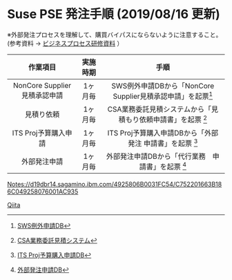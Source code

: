 # Suse PSE 発注手順    (2019/08/16 更新)  

※外部発注プロセスを理解して、購買バイパスにならないように注意すること。  
 (参考資料 ->  [ビジネスプロセス研修資料](https://github.ibm.com/FUSHUKU/zLinux/blob/master/0643AF6EB51A031949257B02001210D4.md) ）

| 作業項目                     | 実施時期  | 手順                                                      | 
|:---------------------------:|:---------:|:---------------------------------------------------------:|
| NonCore Supplier見積承認申請 | 1ヶ月毎   | SWS例外申請DBから「NonCore Supplier見積承認申請」を起票[^1]   |
| 見積り依頼                   | 1ヶ月毎   | CSA業務委託見積システムから「見積もり依頼申請書」を起票 [^2]   |
| ITS Proj予算購入申請         | 1ヶ月毎   | ITS Proj予算購入申請DBから「外部発注 申請書」を起票    [^3]   |
| 外部発注申請                 | 1ヶ月毎   | 外部発注申請DBから「代行業務　申請書」を起票           [^4]   |

<Notes://d19dbr14.sagamino.ibm.com/4925806B0031FC54/C752201663B186C049258076001AC935>  

[Qiita](Notes://d19dbr14.sagamino.ibm.com/4925806B0031FC54/C752201663B186C049258076001AC935)

[^1]: [SWS例外申請DB](Notes://d19dbr14.sagamino.ibm.com/4925806B0031FC54/C752201663B186C049258076001AC935)  
[^2]: [CSA業務委託見積システム](http://w3-06.ibm.com/procurement/jp/csafp/csafp.html)  
[^3]: [ITS Proj予算購入申請DB](Notes://d19dbr05.sagamino.ibm.com/492573E500135CC3/A70DA597AC74F9DD4925774C00119ED8)  
[^4]: [外部発注申請DB](Notes://d19dbr05.sagamino.ibm.com/4925762700169378/E30180123533CC154925760F001CA1C8)



    
